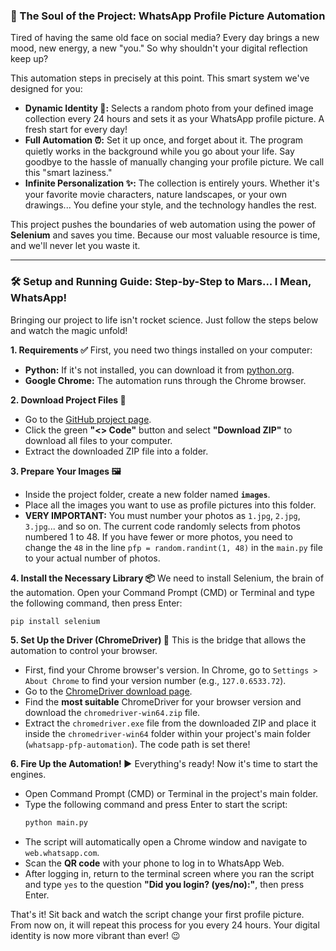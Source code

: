 ### 🚀 The Soul of the Project: WhatsApp Profile Picture Automation

Tired of having the same old face on social media? Every day brings a new mood, new energy, a new "you." So why shouldn't your digital reflection keep up?

This automation steps in precisely at this point. This smart system we've designed for you:

  * **Dynamic Identity 🎨:** Selects a random photo from your defined image collection every 24 hours and sets it as your WhatsApp profile picture. A fresh start for every day\!
  * **Full Automation ⏰:** Set it up once, and forget about it. The program quietly works in the background while you go about your life. Say goodbye to the hassle of manually changing your profile picture. We call this "smart laziness."
  * **Infinite Personalization ✨:** The collection is entirely yours. Whether it's your favorite movie characters, nature landscapes, or your own drawings... You define your style, and the technology handles the rest.

This project pushes the boundaries of web automation using the power of **Selenium** and saves you time. Because our most valuable resource is time, and we'll never let you waste it.

-----

### 🛠️ Setup and Running Guide: Step-by-Step to Mars... I Mean, WhatsApp\!

Bringing our project to life isn't rocket science. Just follow the steps below and watch the magic unfold\!

**1. Requirements ✅**
First, you need two things installed on your computer:

  * **Python:** If it's not installed, you can download it from [python.org](https://www.python.org/downloads/).
  * **Google Chrome:** The automation runs through the Chrome browser.

**2. Download Project Files 📂**

  * Go to the [GitHub project page](https://github.com/omeraslandev/whatsapp-pfp-automation).
  * Click the green **"\<\> Code"** button and select **"Download ZIP"** to download all files to your computer.
  * Extract the downloaded ZIP file into a folder.

**3. Prepare Your Images 🖼️**

  * Inside the project folder, create a new folder named **`images`**.
  * Place all the images you want to use as profile pictures into this folder.
  * **VERY IMPORTANT:** You must number your photos as `1.jpg`, `2.jpg`, `3.jpg`... and so on. The current code randomly selects from photos numbered 1 to 48. If you have fewer or more photos, you need to change the `48` in the line `pfp = random.randint(1, 48)` in the `main.py` file to your actual number of photos.

**4. Install the Necessary Library 📦**
We need to install Selenium, the brain of the automation. Open your Command Prompt (CMD) or Terminal and type the following command, then press Enter:

```bash
pip install selenium
```

**5. Set Up the Driver (ChromeDriver) 🚗**
This is the bridge that allows the automation to control your browser.

  * First, find your Chrome browser's version. In Chrome, go to `Settings > About Chrome` to find your version number (e.g., `127.0.6533.72`).
  * Go to the [ChromeDriver download page](https://googlechromelabs.github.io/chrome-for-testing/).
  * Find the **most suitable** ChromeDriver for your browser version and download the `chromedriver-win64.zip` file.
  * Extract the `chromedriver.exe` file from the downloaded ZIP and place it inside the `chromedriver-win64` folder within your project's main folder (`whatsapp-pfp-automation`). The code path is set there\!

**6. Fire Up the Automation\! ▶️**
Everything's ready\! Now it's time to start the engines.

  * Open Command Prompt (CMD) or Terminal in the project's main folder.
  * Type the following command and press Enter to start the script:
    ```bash
    python main.py
    ```
  * The script will automatically open a Chrome window and navigate to `web.whatsapp.com`.
  * Scan the **QR code** with your phone to log in to WhatsApp Web.
  * After logging in, return to the terminal screen where you ran the script and type `yes` to the question **"Did you login? (yes/no):"**, then press Enter.

That's it\! Sit back and watch the script change your first profile picture. From now on, it will repeat this process for you every 24 hours. Your digital identity is now more vibrant than ever\! 😉
